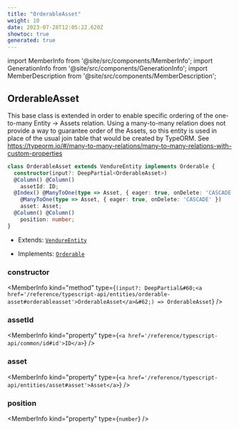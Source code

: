 ```yaml
---
title: "OrderableAsset"
weight: 10
date: 2023-07-28T12:05:22.620Z
showtoc: true
generated: true
---
```

<!-- This file was generated from the Vendure source. Do not modify. Instead, re-run the "docs:build" script -->
import MemberInfo from '@site/src/components/MemberInfo';
import GenerationInfo from '@site/src/components/GenerationInfo';
import MemberDescription from '@site/src/components/MemberDescription';


## OrderableAsset

<GenerationInfo sourceFile="packages/core/src/entity/asset/orderable-asset.entity.ts" sourceLine="18" packageName="@vendure/core" />

This base class is extended in order to enable specific ordering of the one-to-many
Entity -> Assets relation. Using a many-to-many relation does not provide a way
to guarantee order of the Assets, so this entity is used in place of the
usual join table that would be created by TypeORM.
See https://typeorm.io/#/many-to-many-relations/many-to-many-relations-with-custom-properties

```ts title="Signature"
class OrderableAsset extends VendureEntity implements Orderable {
  constructor(input?: DeepPartial<OrderableAsset>)
  @Column() @Column()
    assetId: ID;
  @Index() @ManyToOne(type => Asset, { eager: true, onDelete: 'CASCADE' }) @Index()
    @ManyToOne(type => Asset, { eager: true, onDelete: 'CASCADE' })
    asset: Asset;
  @Column() @Column()
    position: number;
}
```
* Extends: <code><a href='/reference/typescript-api/entities/vendure-entity#vendureentity'>VendureEntity</a></code>


* Implements: <code><a href='/reference/typescript-api/entities/interfaces#orderable'>Orderable</a></code>



<div className="members-wrapper">

### constructor

<MemberInfo kind="method" type={`(input?: DeepPartial&#60;<a href='/reference/typescript-api/entities/orderable-asset#orderableasset'>OrderableAsset</a>&#62;) => OrderableAsset`}   />


### assetId

<MemberInfo kind="property" type={`<a href='/reference/typescript-api/common/id#id'>ID</a>`}   />


### asset

<MemberInfo kind="property" type={`<a href='/reference/typescript-api/entities/asset#asset'>Asset</a>`}   />


### position

<MemberInfo kind="property" type={`number`}   />




</div>
